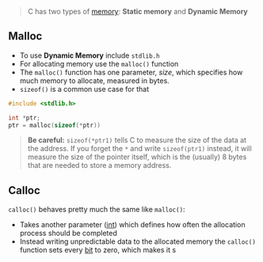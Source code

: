 > C has two types of [memory](lecture-4-memory.md): **Static memory** and **Dynamic Memory**

## Malloc

- To use **Dynamic Memory** include `stdlib.h`
- For allocating memory use the `malloc()` function
- The `malloc()` function has one parameter, _size_, which specifies how much memory to allocate, measured in bytes.
- `sizeof()` is a common use case for that

```c
#include <stdlib.h>

int *ptr;
ptr = malloc(sizeof(*ptr))
```


>**Be careful:** `sizeof(*ptr1)` tells C to measure the size of the data at the address. If you forget the `*` and write `sizeof(ptr1)` instead, it will measure the size of the pointer itself, which is the (usually) 8 bytes that are needed to store a memory address.


## Calloc

 `calloc()` behaves pretty much the same like `malloc()`:
 
- Takes another parameter ([int](computer-science/docs/c/types.md)) which defines how often the allocation process should be completed
- Instead writing unpredictable data to the allocated memory the `calloc()` function sets every [bit](binary.md) to zero, which makes it s 